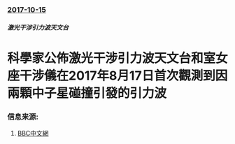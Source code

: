 ### [2017-10-15](/zh/news/2017/10/15/index.md)

##### 激光干涉引力波天文台
# 科學家公佈激光干涉引力波天文台和室女座干涉儀在2017年8月17日首次觀測到因兩顆中子星碰撞引發的引力波 




### 信息来源:

1. [BBC中文網](http://www.bbc.com/zhongwen/simp/science-41648052)
